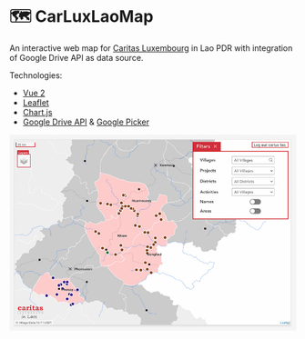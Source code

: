 # 🗺 CarLuxLaoMap

An interactive web map for [Caritas Luxembourg](https://www.caritas.lu/) in Lao PDR with integration of Google Drive API as data source.

Technologies:
- [Vue 2](https://vuejs.org/)
- [Leaflet](https://leafletjs.com/)
- [Chart.js](https://www.chartjs.org/)
- [Google Drive API](https://developers.google.com/drive) & [Google Picker](https://developers.google.com/picker)

![CarLuxLaoMap](/carluxlaomap.jpg)
